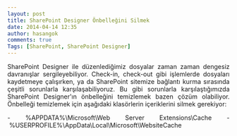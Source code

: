 ```yaml
---
layout: post
title: SharePoint Designer Önbelleğini Silmek
date: 2014-04-14 12:35
author: hasangok
comments: true
Tags: [SharePoint, SharePoint Designer]
---
```

<p style="text-align: justify;">SharePoint Designer ile düzenlediğimiz dosyalar zaman zaman dengesiz davranışlar sergileyebiliyor. Check-in, check-out gibi işlemlerde dosyaları kaydetmeye çalışırken, ya da SharePoint sitemize bağlantı kurma sırasında çeşitli sorunlarla karşılaşabiliyoruz. Bu gibi sorunlarla karşılaştığımızda SharePoint Designer'ın önbelleğini temizlemek bazen çözüm olabiliyor. Önbelleği temizlemek için aşağıdaki klasörlerin içeriklerini silmek gerekiyor:</p>
<p style="text-align: justify;">- %APPDATA%\Microsoft\Web Server Extensions\Cache
- %USERPROFILE%\AppData\Local\Microsoft\WebsiteCache</p>
